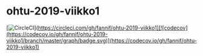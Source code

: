 # ohtu-2019-viikko1

[![CircleCI](https://circleci.com/gh/fannif/ohtu-2019-viikko1.svg?style=svg)](https://circleci.com/gh/fannif/ohtu-2019-viikko1][![codecov](https://codecov.io/gh/fannif/ohtu-2019-viikko1/branch/master/graph/badge.svg)](https://codecov.io/gh/fannif/ohtu-2019-viikko1)

